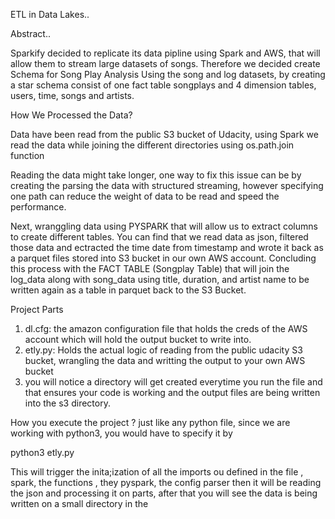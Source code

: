 ETL in Data Lakes..

Abstract..

Sparkify decided to replicate its data pipline using Spark and AWS, that will allow them to stream large datasets of songs.
Therefore we decided create Schema for Song Play Analysis Using the song and log datasets, by creating a star schema consist of 
one fact table songplays and 4 dimension tables, users, time, songs and artists. 


How We Processed the Data?

Data have been read from the public S3 bucket of Udacity, using Spark we read the data while joining the different directories using os.path.join function 

Reading the data might take longer, one way to fix this issue can be by creating the parsing the data with structured streaming, however specifying one path can reduce the weight of data to be read and speed the performance. 

Next, wranggling data using PYSPARK that will allow us to extract columns to create different tables. You can find that we read data as json, filtered those data and ectracted the time date from timestamp and wrote it back as a parquet files stored into S3 bucket in our own AWS account. Concluding this process with the FACT TABLE (Songplay Table) that will join the log_data along with song_data using title, duration, and artist name to be written again as a table in parquet back to the S3 Bucket. 

Project Parts
1. dl.cfg: the amazon configuration file that holds the creds of the AWS account which will hold the output bucket to write into.
2. etly.py: Holds the actual logic of reading from the public udacity S3 bucket, wrangling the data and writting the output to your own AWS bucket
3. you will notice a directory will get created everytime you run the file and that ensures your code is working and the output files are being written into the s3 directory. 

How you execute the project ?
just like any python file, since we are working with python3, you would have to specify it by 

python3 etly.py 

This will trigger the inita;ization of all the imports ou defined in the file , spark, the functions , they pyspark, the config parser then it will be reading the json and processing it on parts, after that you will see the data is being written on a small directory in the 